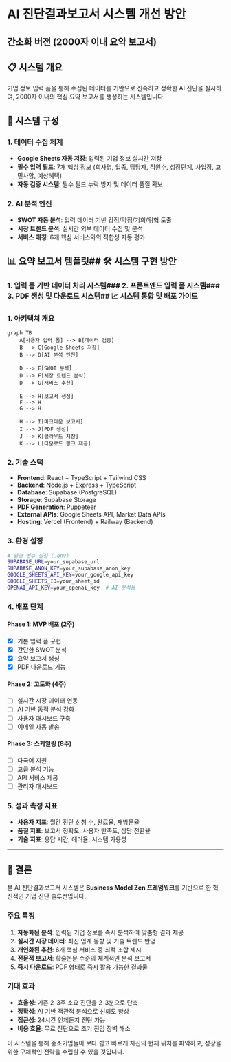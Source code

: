# AI 진단결과보고서 시스템 개선 방안
## 간소화 버전 (2000자 이내 요약 보고서)

## 📋 시스템 개요

기업 정보 입력 폼을 통해 수집된 데이터를 기반으로 신속하고 정확한 AI 진단을 실시하여, 2000자 이내의 핵심 요약 보고서를 생성하는 시스템입니다.

## 🔧 시스템 구성

### 1. 데이터 수집 체계
- **Google Sheets 자동 저장**: 입력된 기업 정보 실시간 저장
- **필수 입력 필드**: 7개 핵심 정보 (회사명, 업종, 담당자, 직원수, 성장단계, 사업장, 고민사항, 예상혜택)
- **자동 검증 시스템**: 필수 필드 누락 방지 및 데이터 품질 확보

### 2. AI 분석 엔진
- **SWOT 자동 분석**: 입력 데이터 기반 강점/약점/기회/위협 도출
- **시장 트렌드 분석**: 실시간 외부 데이터 수집 및 분석
- **서비스 매칭**: 6개 핵심 서비스와의 적합성 자동 평가

## 📊 요약 보고서 템플릿## 🛠️ 시스템 구현 방안

### 1. 입력 폼 기반 데이터 처리 시스템### 2. 프론트엔드 입력 폼 시스템### 3. PDF 생성 및 다운로드 시스템## 📈 시스템 통합 및 배포 가이드

### 1. 아키텍처 개요

```mermaid
graph TB
    A[사용자 입력 폼] --> B[데이터 검증]
    B --> C[Google Sheets 저장]
    B --> D[AI 분석 엔진]
    
    D --> E[SWOT 분석]
    D --> F[시장 트렌드 분석]
    D --> G[서비스 추천]
    
    E --> H[보고서 생성]
    F --> H
    G --> H
    
    H --> I[마크다운 보고서]
    I --> J[PDF 생성]
    J --> K[클라우드 저장]
    K --> L[다운로드 링크 제공]
```

### 2. 기술 스택

- **Frontend**: React + TypeScript + Tailwind CSS
- **Backend**: Node.js + Express + TypeScript
- **Database**: Supabase (PostgreSQL)
- **Storage**: Supabase Storage
- **PDF Generation**: Puppeteer
- **External APIs**: Google Sheets API, Market Data APIs
- **Hosting**: Vercel (Frontend) + Railway (Backend)

### 3. 환경 설정

```bash
# 환경 변수 설정 (.env)
SUPABASE_URL=your_supabase_url
SUPABASE_ANON_KEY=your_supabase_anon_key
GOOGLE_SHEETS_API_KEY=your_google_api_key
GOOGLE_SHEETS_ID=your_sheet_id
OPENAI_API_KEY=your_openai_key  # AI 분석용
```

### 4. 배포 단계

#### Phase 1: MVP 배포 (2주)
- [x] 기본 입력 폼 구현
- [x] 간단한 SWOT 분석
- [x] 요약 보고서 생성
- [x] PDF 다운로드 기능

#### Phase 2: 고도화 (4주)
- [ ] 실시간 시장 데이터 연동
- [ ] AI 기반 동적 분석 강화
- [ ] 사용자 대시보드 구축
- [ ] 이메일 자동 발송

#### Phase 3: 스케일링 (8주)
- [ ] 다국어 지원
- [ ] 고급 분석 기능
- [ ] API 서비스 제공
- [ ] 관리자 대시보드

### 5. 성과 측정 지표

- **사용자 지표**: 월간 진단 신청 수, 완료율, 재방문율
- **품질 지표**: 보고서 정확도, 사용자 만족도, 상담 전환율
- **기술 지표**: 응답 시간, 에러율, 시스템 가용성

---

## 🎯 결론

본 AI 진단결과보고서 시스템은 **Business Model Zen 프레임워크**를 기반으로 한 혁신적인 기업 진단 솔루션입니다. 

### 주요 특징
1. **자동화된 분석**: 입력된 기업 정보를 즉시 분석하여 맞춤형 결과 제공
2. **실시간 시장 데이터**: 최신 업계 동향 및 기술 트렌드 반영
3. **개인화된 추천**: 6개 핵심 서비스 중 최적 조합 제시
4. **전문적 보고서**: 학술논문 수준의 체계적인 분석 보고서
5. **즉시 다운로드**: PDF 형태로 즉시 활용 가능한 결과물

### 기대 효과
- **효율성**: 기존 2-3주 소요 진단을 2-3분으로 단축
- **정확성**: AI 기반 객관적 분석으로 신뢰도 향상  
- **접근성**: 24시간 언제든지 진단 가능
- **비용 효율**: 무료 진단으로 초기 진입 장벽 해소

이 시스템을 통해 중소기업들이 보다 쉽고 빠르게 자신의 현재 위치를 파악하고, 성장을 위한 구체적인 전략을 수립할 수 있을 것입니다.